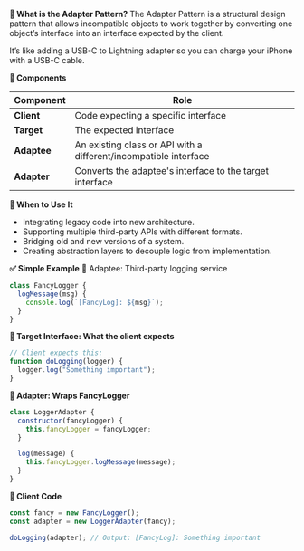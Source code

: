 **🔧 What is the Adapter Pattern?**
The Adapter Pattern is a structural design pattern that allows incompatible objects to work together by converting one object’s interface into an interface expected by the client.

It’s like adding a USB-C to Lightning adapter so you can charge your iPhone with a USB-C cable.

**🧱 Components**

| Component   | Role                                                             |
| ----------- | ---------------------------------------------------------------- |
| **Client**  | Code expecting a specific interface                              |
| **Target**  | The expected interface                                           |
| **Adaptee** | An existing class or API with a different/incompatible interface |
| **Adapter** | Converts the adaptee's interface to the target interface         |

**🎯 When to Use It**

- Integrating legacy code into new architecture.
- Supporting multiple third-party APIs with different formats.
- Bridging old and new versions of a system.
- Creating abstraction layers to decouple logic from implementation.

**✅ Simple Example**
🔸 Adaptee: Third-party logging service

```js
class FancyLogger {
  logMessage(msg) {
    console.log(`[FancyLog]: ${msg}`);
  }
}

```
**🔹 Target Interface: What the client expects**

```js
// Client expects this:
function doLogging(logger) {
  logger.log("Something important");
}

```
**🔧 Adapter: Wraps FancyLogger**

```js
class LoggerAdapter {
  constructor(fancyLogger) {
    this.fancyLogger = fancyLogger;
  }

  log(message) {
    this.fancyLogger.logMessage(message);
  }
}

```

**🧪 Client Code**

```js
const fancy = new FancyLogger();
const adapter = new LoggerAdapter(fancy);

doLogging(adapter); // Output: [FancyLog]: Something important

```
